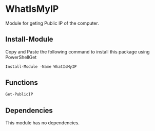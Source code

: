 # WhatIsMyIP
Module for geting Public IP of the computer.

## Install-Module
Copy and Paste the following command to install this package using PowerShellGet
```powershell
Install-Module -Name WhatIsMyIP 
```
## Functions
```powershell
Get-PublicIP
```
## Dependencies
This module has no dependencies.
